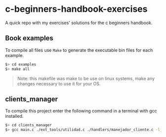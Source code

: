 # c-beginners-handbook-exercises

A quick repo with my exercises' solutions for the c beginners handbook.

## Book examples

To compile all files use `Make` to generate the executable bin files for each example.

```bash
$> cd examples
$> make all
```

> Note: this makefile was make to be use on linux systems, make any changes necessary to use it for your OS.

## clients_manager

To compile this project enter the following command in a terminal with gcc installed.

```bash
$> cd clients_manager
$> gcc main.c ./ext_tools/utilidad.c ./handlers/manejador_cliente.c -ljson-c -o client_manager.out
```
